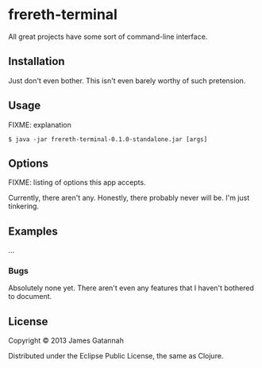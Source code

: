 # frereth-terminal

All great projects have some sort of command-line interface.

## Installation

Just don't even bother. This isn't even barely worthy of such pretension.

## Usage

FIXME: explanation

    $ java -jar frereth-terminal-0.1.0-standalone.jar [args]

## Options

FIXME: listing of options this app accepts.

Currently, there aren't any. Honestly, there probably never will be. I'm
just tinkering.

## Examples

...

### Bugs

Absolutely none yet. There aren't even any features that I haven't bothered
to document.

## License

Copyright © 2013 James Gatannah

Distributed under the Eclipse Public License, the same as Clojure.

